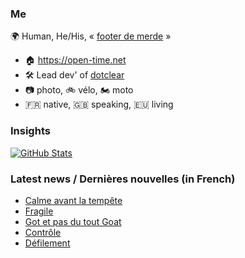 ### Me

🌍 Human, He/His, « [footer de merde](https://open-time.net/post/2013/07/17/La-veritable-histoire-du-Footer-de-merde-) » 
* 🏠 https://open-time.net 
* 🛠️ Lead dev' of [dotclear](https://git.dotclear.org/dev/dotclear)
* 📷 photo, 🚲 vélo, 🏍️ moto 
* 🇫🇷 native, 🇬🇧 speaking, 🇪🇺 living

### Insights

[![GitHub Stats](https://github-readme-stats-sigma-five.vercel.app/api?username=franck-paul)](https://github.com/franck-paul)

### Latest news / Dernières nouvelles (in French)

<!-- BLOG-POST-LIST:START -->
- [Calme avant la tempête](https://open-time.net/post/2024/09/08/Calme-avant-la-tempete)
- [Fragile](https://open-time.net/post/2024/09/07/Fragile)
- [Got et pas du tout Goat](https://open-time.net/post/2024/09/06/Got-et-pas-du-tout-Goat)
- [Contrôle](https://open-time.net/post/2024/09/05/Controle)
- [Défilement](https://open-time.net/post/2024/09/04/Defilement)
<!-- BLOG-POST-LIST:END -->
